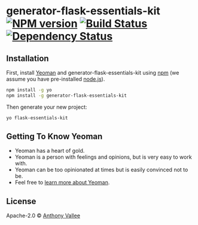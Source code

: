 # generator-flask-essentials-kit [![NPM version][npm-image]][npm-url] [![Build Status][travis-image]][travis-url] [![Dependency Status][daviddm-image]][daviddm-url]
> 

## Installation

First, install [Yeoman](http://yeoman.io) and generator-flask-essentials-kit using [npm](https://www.npmjs.com/) (we assume you have pre-installed [node.js](https://nodejs.org/)).

```bash
npm install -g yo
npm install -g generator-flask-essentials-kit
```

Then generate your new project:

```bash
yo flask-essentials-kit
```

## Getting To Know Yeoman

 * Yeoman has a heart of gold.
 * Yeoman is a person with feelings and opinions, but is very easy to work with.
 * Yeoman can be too opinionated at times but is easily convinced not to be.
 * Feel free to [learn more about Yeoman](http://yeoman.io/).

## License

Apache-2.0 © [Anthony Vallee]()


[npm-image]: https://badge.fury.io/js/generator-flask-essentials-kit.svg
[npm-url]: https://npmjs.org/package/generator-flask-essentials-kit
[travis-image]: https://travis-ci.org//generator-flask-essentials-kit.svg?branch=master
[travis-url]: https://travis-ci.org//generator-flask-essentials-kit
[daviddm-image]: https://david-dm.org//generator-flask-essentials-kit.svg?theme=shields.io
[daviddm-url]: https://david-dm.org//generator-flask-essentials-kit

